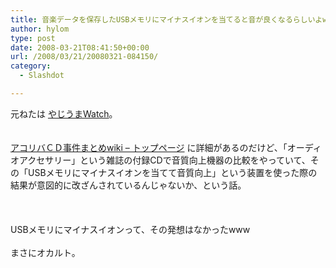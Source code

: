 ```yaml
---
title: 音楽データを保存したUSBメモリにマイナスイオンを当てると音が良くなるらしいよw
author: hylom
type: post
date: 2008-03-21T08:41:50+00:00
url: /2008/03/21/20080321-084150/
category:
  - Slashdot

---
```

元ねたは [やじうまWatch][1]。  
</br>   
  [アコリバＣＤ事件まとめwiki &#8211; トップページ][2] に詳細があるのだけど、「オーディオアクセサリー」という雑誌の付録CDで音質向上機器の比較をやっていて、その「USBメモリにマイナスイオンを当てて音質向上」という装置を使った際の結果が意図的に改ざんされているんじゃないか、という話。</br>  
</br>   
USBメモリにマイナスイオンって、その発想はなかったwww</br>   
まさにオカルト。</br>

 [1]: http://internet.watch.impress.co.jp/static/yajiuma/2008/03/21/
 [2]: http://www8.atwiki.jp/acousticrevive/pages/1.html
